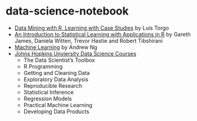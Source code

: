 data-science-notebook
=====================

- [Data Mining with R, Learning with Case Studies](dmwr) by Luis Torgo
- [An Introduction to Statistical Learning with Applications in R](islr) by Gareth James, Daniela Witten, Trevor Hastie and Robert Tibshirani
- [Machine Learning](coursera-ml) by Andrew Ng
- [Johns Hopkins Unviersity Data Science Courses](https://github.com/helio9cn/jhu-data-science/)
  - The Data Scientist’s Toolbox
  - R Programming
  - Getting and Cleaning Data
  - Exploratory Data Analysis
  - Reproducible Research
  - Statistical Inference
  - Regression Models
  - Practical Machine Learning
  - Developing Data Products
